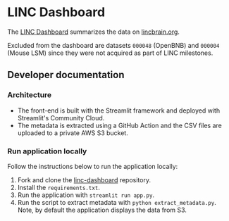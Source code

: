 # LINC Dashboard

The [LINC Dashboard](https://dashboard.lincbrain.org) summarizes the data on [lincbrain.org](https://lincbrain.org).

Excluded from the dashboard are datasets `000048` (OpenBNB) and `000004` (Mouse LSM) since they were not acquired as part of LINC milestones.

## Developer documentation

### Architecture

- The front-end is built with the Streamlit framework and deployed with Streamlit's Community Cloud.
- The metadata is extracted using a GitHub Action and the CSV files are uploaded to a private AWS S3 bucket.

### Run application locally

Follow the instructions below to run the application locally:
1. Fork and clone the [linc-dashboard](https://github.com/lincbrain/linc-dashboard) repository.
2. Install the `requirements.txt`.
3. Run the application with `streamlit run app.py`.
4. Run the script to extract metadata with `python extract_metadata.py`.  Note, by default the application displays the data from S3.
